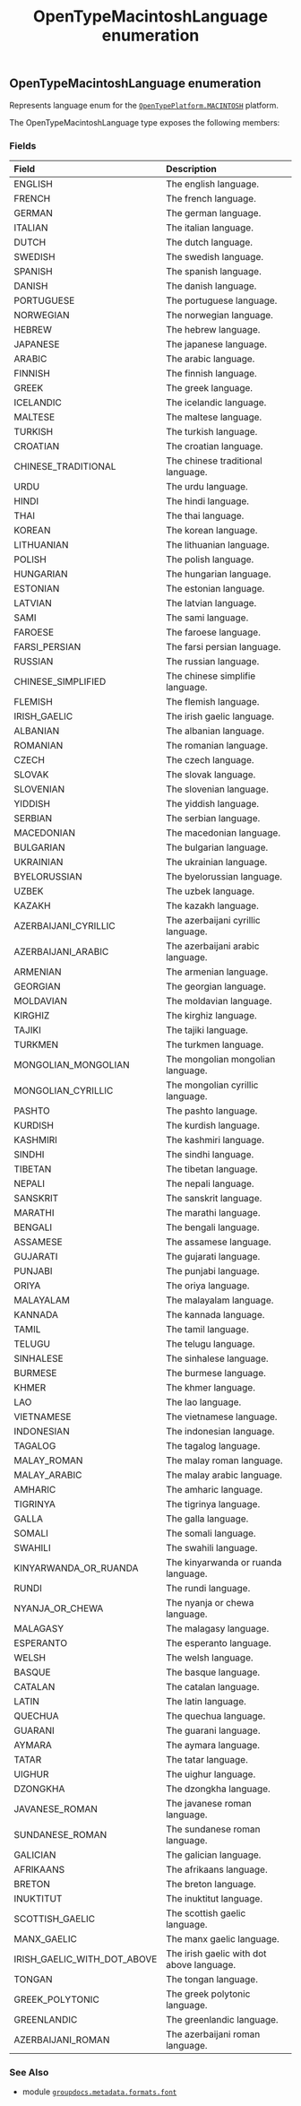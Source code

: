 ﻿---
title: OpenTypeMacintoshLanguage enumeration
second_title: GroupDocs.Metadata for Python via .NET API References
description: 
type: docs
url: /python-net/groupdocs.metadata.formats.font/opentypemacintoshlanguage/
is_root: false
weight: 140
---

## OpenTypeMacintoshLanguage enumeration

Represents language enum for the [`OpenTypePlatform.MACINTOSH`](/metadata/python-net/groupdocs.metadata.formats.font/opentypeplatform#MACINTOSH) platform.



The OpenTypeMacintoshLanguage type exposes the following members:

### Fields
| Field | Description |
| :- | :- |
| ENGLISH | The english language. |
| FRENCH | The french language. |
| GERMAN | The german language. |
| ITALIAN | The italian language. |
| DUTCH | The dutch language. |
| SWEDISH | The swedish language. |
| SPANISH | The spanish language. |
| DANISH | The danish language. |
| PORTUGUESE | The portuguese language. |
| NORWEGIAN | The norwegian language. |
| HEBREW | The hebrew language. |
| JAPANESE | The japanese language. |
| ARABIC | The arabic language. |
| FINNISH | The finnish language. |
| GREEK | The greek language. |
| ICELANDIC | The icelandic language. |
| MALTESE | The maltese language. |
| TURKISH | The turkish language. |
| CROATIAN | The croatian language. |
| CHINESE_TRADITIONAL | The chinese traditional language. |
| URDU | The urdu language. |
| HINDI | The hindi language. |
| THAI | The thai language. |
| KOREAN | The korean language. |
| LITHUANIAN | The lithuanian language. |
| POLISH | The polish language. |
| HUNGARIAN | The hungarian language. |
| ESTONIAN | The estonian language. |
| LATVIAN | The latvian language. |
| SAMI | The sami language. |
| FAROESE | The faroese language. |
| FARSI_PERSIAN | The farsi persian language. |
| RUSSIAN | The russian language. |
| CHINESE_SIMPLIFIED | The chinese simplifie language. |
| FLEMISH | The flemish language. |
| IRISH_GAELIC | The irish gaelic language. |
| ALBANIAN | The albanian language. |
| ROMANIAN | The romanian language. |
| CZECH | The czech language. |
| SLOVAK | The slovak language. |
| SLOVENIAN | The slovenian language. |
| YIDDISH | The yiddish language. |
| SERBIAN | The serbian language. |
| MACEDONIAN | The macedonian language. |
| BULGARIAN | The bulgarian language. |
| UKRAINIAN | The ukrainian language. |
| BYELORUSSIAN | The byelorussian language. |
| UZBEK | The uzbek language. |
| KAZAKH | The kazakh language. |
| AZERBAIJANI_CYRILLIC | The azerbaijani cyrillic language. |
| AZERBAIJANI_ARABIC | The azerbaijani arabic language. |
| ARMENIAN | The armenian language. |
| GEORGIAN | The georgian language. |
| MOLDAVIAN | The moldavian language. |
| KIRGHIZ | The kirghiz language. |
| TAJIKI | The tajiki language. |
| TURKMEN | The turkmen language. |
| MONGOLIAN_MONGOLIAN | The mongolian mongolian language. |
| MONGOLIAN_CYRILLIC | The mongolian cyrillic language. |
| PASHTO | The pashto language. |
| KURDISH | The kurdish language. |
| KASHMIRI | The kashmiri language. |
| SINDHI | The sindhi language. |
| TIBETAN | The tibetan language. |
| NEPALI | The nepali language. |
| SANSKRIT | The sanskrit language. |
| MARATHI | The marathi language. |
| BENGALI | The bengali language. |
| ASSAMESE | The assamese language. |
| GUJARATI | The gujarati language. |
| PUNJABI | The punjabi language. |
| ORIYA | The oriya language. |
| MALAYALAM | The malayalam language. |
| KANNADA | The kannada language. |
| TAMIL | The tamil language. |
| TELUGU | The telugu language. |
| SINHALESE | The sinhalese language. |
| BURMESE | The burmese language. |
| KHMER | The khmer language. |
| LAO | The lao language. |
| VIETNAMESE | The vietnamese language. |
| INDONESIAN | The indonesian language. |
| TAGALOG | The tagalog language. |
| MALAY_ROMAN | The malay roman language. |
| MALAY_ARABIC | The malay arabic language. |
| AMHARIC | The amharic language. |
| TIGRINYA | The tigrinya language. |
| GALLA | The galla language. |
| SOMALI | The somali language. |
| SWAHILI | The swahili language. |
| KINYARWANDA_OR_RUANDA | The kinyarwanda or ruanda language. |
| RUNDI | The rundi language. |
| NYANJA_OR_CHEWA | The nyanja or chewa language. |
| MALAGASY | The malagasy language. |
| ESPERANTO | The esperanto language. |
| WELSH | The welsh language. |
| BASQUE | The basque language. |
| CATALAN | The catalan language. |
| LATIN | The latin language. |
| QUECHUA | The quechua language. |
| GUARANI | The guarani language. |
| AYMARA | The aymara language. |
| TATAR | The tatar language. |
| UIGHUR | The uighur language. |
| DZONGKHA | The dzongkha language. |
| JAVANESE_ROMAN | The javanese roman language. |
| SUNDANESE_ROMAN | The sundanese roman language. |
| GALICIAN | The galician language. |
| AFRIKAANS | The afrikaans language. |
| BRETON | The breton language. |
| INUKTITUT | The inuktitut language. |
| SCOTTISH_GAELIC | The scottish gaelic language. |
| MANX_GAELIC | The manx gaelic language. |
| IRISH_GAELIC_WITH_DOT_ABOVE | The irish gaelic with dot above language. |
| TONGAN | The tongan language. |
| GREEK_POLYTONIC | The greek polytonic language. |
| GREENLANDIC | The greenlandic language. |
| AZERBAIJANI_ROMAN | The azerbaijani roman language. |



### See Also
* module [`groupdocs.metadata.formats.font`](..)
